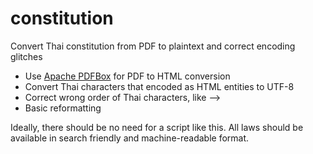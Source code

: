# constitution
Convert Thai constitution from PDF to plaintext and correct encoding glitches

- Use [Apache PDFBox](https://pdfbox.apache.org/) for PDF to HTML conversion
- Convert Thai characters that encoded as HTML entities to UTF-8
- Correct wrong order of Thai characters, like <tonemark><vowel> --> <vowel><tonemark>
- Basic reformatting

Ideally, there should be no need for a script like this. All laws should be available in search friendly and machine-readable format.

